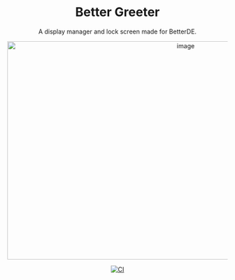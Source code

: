 <div align=center>

# Better Greeter
A display manager and lock screen made for BetterDE.

<img width="800" height="500" alt="image" src="https://github.com/user-attachments/assets/1be9eac0-da37-4119-abc5-85b86241bf7c" />

<br>

[![CI](https://github.com/better-ecosystem/better-greeter/actions/workflows/CI.yml/badge.svg)](https://github.com/better-ecosystem/better-greeter/actions/workflows/CI.yml)

</div>

